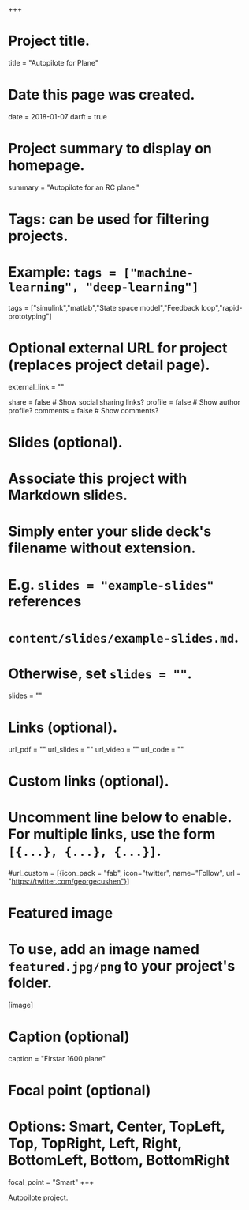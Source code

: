 +++
# Project title.
title = "Autopilote for Plane"

# Date this page was created.
date = 2018-01-07
darft = true

# Project summary to display on homepage.
summary = "Autopilote for an RC plane."

# Tags: can be used for filtering projects.
# Example: `tags = ["machine-learning", "deep-learning"]`
tags = ["simulink","matlab","State space model","Feedback loop","rapid-prototyping"]

# Optional external URL for project (replaces project detail page).
external_link = ""


share = false  # Show social sharing links?
profile = false  # Show author profile?
comments = false  # Show comments?

# Slides (optional).
#   Associate this project with Markdown slides.
#   Simply enter your slide deck's filename without extension.
#   E.g. `slides = "example-slides"` references 
#   `content/slides/example-slides.md`.
#   Otherwise, set `slides = ""`.
slides = ""

# Links (optional).
url_pdf = ""
url_slides = ""
url_video = ""
url_code = ""

# Custom links (optional).
#   Uncomment line below to enable. For multiple links, use the form `[{...}, {...}, {...}]`.
#url_custom = [{icon_pack = "fab", icon="twitter", name="Follow", url = "https://twitter.com/georgecushen"}]

# Featured image
# To use, add an image named `featured.jpg/png` to your project's folder. 
[image]
  # Caption (optional)
  caption = "Firstar 1600 plane"
  
  # Focal point (optional)
  # Options: Smart, Center, TopLeft, Top, TopRight, Left, Right, BottomLeft, Bottom, BottomRight
  focal_point = "Smart"
+++

Autopilote project.



